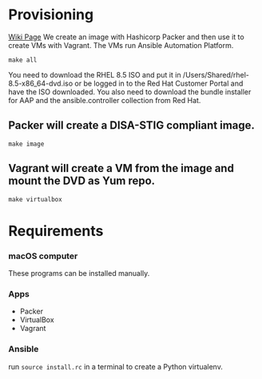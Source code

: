 # Provisioning

[Wiki Page](https://github.com/playingfield/provisioning/wiki)
We create an image with Hashicorp Packer and then use it to create VMs with Vagrant. The VMs run Ansible Automation Platform.

`make all`

You need to download the RHEL 8.5 ISO and put it in /Users/Shared/rhel-8.5-x86_64-dvd.iso or be logged in to the Red Hat Customer Portal and have the ISO downloaded.
You also need to download the bundle installer for AAP and the ansible.controller collection from Red Hat.

## Packer will create a DISA-STIG compliant image.

`make image`

## Vagrant will create a VM from the image and mount the DVD as Yum repo.

`make virtualbox`

# Requirements

### macOS computer

These programs can be installed manually.

### Apps
- Packer
- VirtualBox
- Vagrant

### Ansible

run `source install.rc` in a terminal to create a Python virtualenv.
